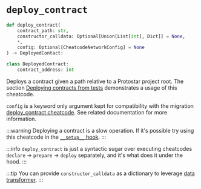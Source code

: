 # `deploy_contract`

```python
def deploy_contract(
    contract_path: str,
    constructor_calldata: Optional[Union[List[int], Dict]] = None,
    *,
    config: Optional[CheatcodeNetworkConfig] = None
) -> DeployedContact:

class DeployedContract:
    contract_address: int
```
Deploys a contract given a path relative to a Protostar project root. The section [Deploying contracts from tests](../01-deploying-contracts.md) demonstrates a usage of this cheatcode.

`config` is a keyword only argument kept for compatibility with the migration [deploy_contract cheatcode](../../06-deploying/02-migrations/deploy-contract.md). See related documentation for more information.

:::warning
Deploying a contract is a slow operation. If it's possible try using this cheatcode in the [`__setup__` hook](../README.md#setup-hooks).
:::

:::info
`deploy_contract` is just a syntactic sugar over executing cheatcodes `declare` -> `prepare` -> `deploy` separately, and it's what does it under the hood.
:::

:::tip
You can provide `constructor_calldata` as a dictionary to leverage [data transformer](./README.md#data-transformer).
:::
